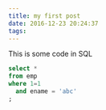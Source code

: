 ```yaml
---
title: my first post
date: 2016-12-23 20:24:37
tags:
---
```


This is some code in SQL

```sql
select *
from emp
where 1=1
  and ename = 'abc'
;
```
